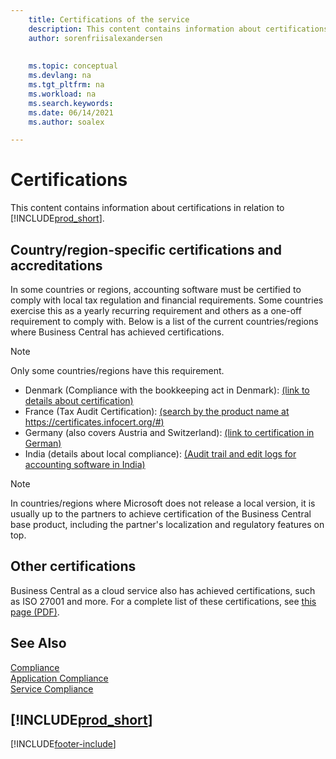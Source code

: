 ```yaml
---
    title: Certifications of the service
    description: This content contains information about certifications in relation to Business Central, such as region-specific certifications and accreditations.
    author: sorenfriisalexandersen
    
    
    ms.topic: conceptual
    ms.devlang: na
    ms.tgt_pltfrm: na
    ms.workload: na
    ms.search.keywords:
    ms.date: 06/14/2021
    ms.author: soalex

---
```

# Certifications

This content contains information about certifications in relation to [!INCLUDE[prod_short](../includes/prod_short.md)].  

## Country/region-specific certifications and accreditations

In some countries or regions, accounting software must be certified to comply with local tax regulation and financial requirements. Some countries exercise this as a yearly recurring requirement and others as a one-off requirement to comply with. Below is a list of the current countries/regions where Business Central has achieved certifications.

> [!NOTE]
> Only some countries/regions have this requirement.

- Denmark (Compliance with the bookkeeping act in Denmark): [(link to details about certification)](../localfunctionality/denmark/compliance-denmark.md)
- France (Tax Audit Certification): [(search by the product name at https://certificates.infocert.org/#)](https://certificates.infocert.org/#)  
- Germany (also covers Austria and Switzerland): [(link to certification in German)](https://swb.bdo.de/certificate/MS_D365BC_PS_880_DE_2018)
- India (details about local compliance): [(Audit trail and edit logs for accounting software in India)](../localfunctionality/india/india-audit-trail-edit-logs-accounting-software.md)

> [!NOTE]  
> In countries/regions where Microsoft does not release a local version, it is usually up to the partners to achieve certification of the Business Central base product, including the partner's localization and regulatory features on top.

## Other certifications

Business Central as a cloud service also has achieved certifications, such as ISO 27001 and more. For a complete list of these certifications, see [this page (PDF)](https://aka.ms/d365-compliance-list).

## See Also

[Compliance](compliance-overview.md)  
[Application Compliance](compliance-application-compliance.md)  
[Service Compliance](compliance-service-compliance.md)  

## [!INCLUDE[prod_short](../includes/free_trial_md.md)]  


[!INCLUDE[footer-include](../includes/footer-banner.md)]
